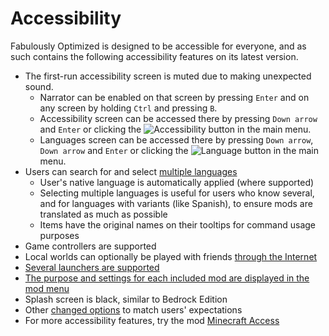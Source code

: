 # Accessibility

Fabulously Optimized is designed to be accessible for everyone, and as such contains the following accessibility features on its latest version.

* The first-run accessibility screen is muted due to making unexpected sound.
  * Narrator can be enabled on that screen by pressing `Enter` and on any screen by holding `Ctrl` and pressing `B`.
  * Accessibility screen can be accessed there by pressing `Down arrow` and `Enter` or clicking the ![Accessibility](https://minecraft.wiki/images/AccessibilityButton.png) button in the main menu.
  * Languages screen can be accessed there by pressing `Down arrow`, `Down arrow` and `Enter` or clicking the ![Language](https://minecraft.wiki/images/LanguageButton.png) button in the main menu. 
* Users can search for and select [multiple languages](language-support.md)
  * User's native language is automatically applied (where supported)
  * Selecting multiple languages is useful for users who know several, and for languages with variants (like Spanish), to ensure mods are translated as much as possible
  * Items have the original names on their tooltips for command usage purposes
* Game controllers are supported
* Local worlds can optionally be played with friends [through the Internet](disclaimers.md#privacy-and-security)
* [Several launchers are supported](install-instructions.md)
* [The purpose and settings for each included mod are displayed in the mod menu](changed-options.md#resource-packs)
* Splash screen is black, similar to Bedrock Edition
* Other [changed options](changed-options.md) to match users' expectations
* For more accessibility features, try the mod [Minecraft Access](https://modrinth.com/mod/minecraft-access/)
